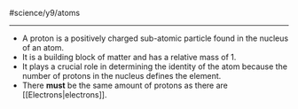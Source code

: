 #science/y9/atoms 

---
- A proton is a positively charged sub-atomic particle found in the nucleus of an atom. 
- It is a building block of matter and has a relative mass of 1. 
- It plays a crucial role in determining the identity of the atom because the number of protons in the nucleus defines the element.
- There **must** be the same amount of protons as there are [[Electrons|electrons]].